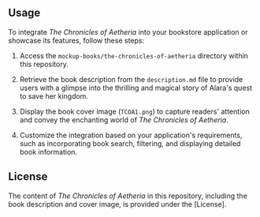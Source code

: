 ## Usage

To integrate *The Chronicles of Aetheria* into your bookstore application or showcase its features, follow these steps:

1. Access the `mockup-books/the-chronicles-of-aetheria` directory within this repository.

2. Retrieve the book description from the `description.md` file to provide users with a glimpse into the thrilling and magical story of Alara's quest to save her kingdom.

3. Display the book cover image (`TCOA1.png`) to capture readers' attention and convey the enchanting world of *The Chronicles of Aetheria*.

4. Customize the integration based on your application's requirements, such as incorporating book search, filtering, and displaying detailed book information.

## License

The content of *The Chronicles of Aetheria* in this repository, including the book description and cover image, is provided under the [License].
